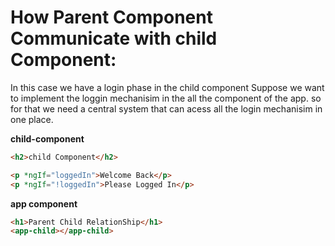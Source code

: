 # How Parent Component Communicate with child Component:

In this case we have a login phase in the child component Suppose we want to implement the loggin mechanisim in the all the component of the app. so for that we need a central system that can acess all the login mechanisim in one place.

**child-component**

```html
<h2>child Component</h2>

<p *ngIf="loggedIn">Welcome Back</p>
<p *ngIf="!loggedIn">Please Logged In</p>
```

**app component**

```html
<h1>Parent Child RelationShip</h1>
<app-child></app-child>
```
